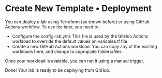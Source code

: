 # Create New Template • Deployment 

You can deploy a lab using Terraform (as shown before) or using GitHub Actions workflow. To use the later, you need to:

- Configure the config-lab.yml. This file is used by the GitHub Actions workload to override the default values on variables.tf file.
- Create a new GitHub Actions workload. You can copy any of the existing workloads here, and change to appropiate folders/files.

Once your workload is avaiable, you can run it using a manual trigger.

Done! Your lab is ready to be deploying from GitHub. 
